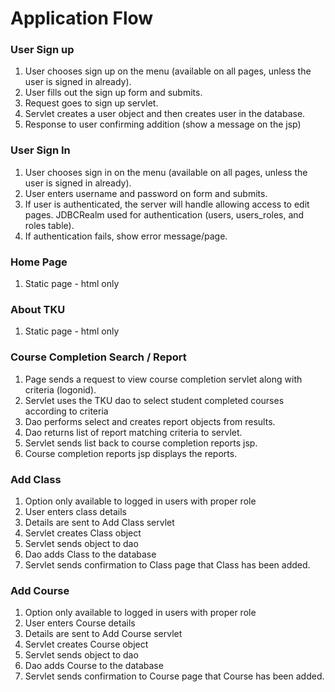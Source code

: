 # Application Flow


### User Sign up

1. User chooses sign up on the menu (available on all pages, unless the user 
is signed in already).
1. User fills out the sign up form and submits.
1. Request goes to sign up servlet.
1. Servlet creates a user object and then creates user in the database.
1. Response to user confirming addition (show a message on the jsp)

### User Sign In

1. User chooses sign in on the menu (available on all pages, unless the user 
is signed in already).
1. User enters username and password on form and submits. 
1. If user is authenticated, the server will handle allowing access to edit 
pages.  JDBCRealm used for authentication (users, users_roles, and roles table).
1. If authentication fails, show error message/page.

### Home Page

1. Static page - html only

### About TKU

1. Static page - html only

### Course Completion Search / Report

1. Page sends a request to view course completion servlet along with criteria 
(logonid).
1. Servlet uses the TKU dao to select student completed courses according to criteria
1. Dao performs select and creates report objects from results.
1. Dao returns list of report matching criteria to servlet.
1. Servlet sends list back to course completion reports jsp.
1. Course completion reports jsp displays the reports.

### Add Class
1. Option only available to logged in users with proper role
1. User enters class details
1. Details are sent to Add Class servlet
1. Servlet creates Class object
1. Servlet sends object to dao
1. Dao adds Class to the database
1. Servlet sends confirmation to Class page that Class has been added.

### Add Course
1. Option only available to logged in users with proper role
1. User enters Course details
1. Details are sent to Add Course servlet
1. Servlet creates Course object
1. Servlet sends object to dao
1. Dao adds Course to the database
1. Servlet sends confirmation to Course page that Course has been added.
